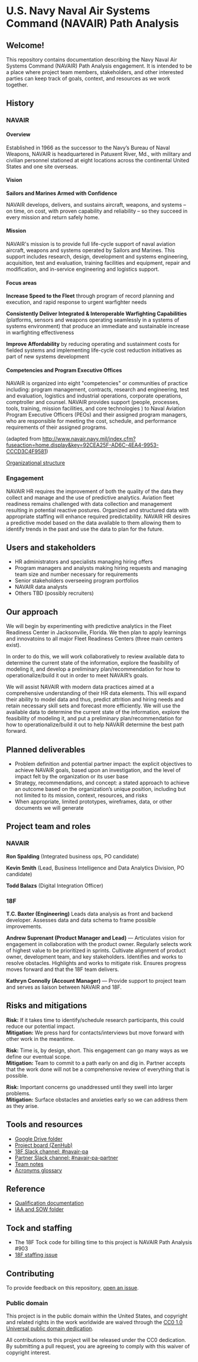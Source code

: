 # U.S. Navy Naval Air Systems Command (NAVAIR) Path Analysis 

## Welcome!
This repository contains documentation describing the Navy Naval Air Systems Command (NAVAIR) Path Analysis engagement. It is intended to be a place where project team members, stakeholders, and other interested parties can keep track of goals, context, and resources as we work together. 

## History

### NAVAIR

#### Overview

Established in 1966 as the successor to the Navy’s Bureau of Naval Weapons, NAVAIR is headquartered in Patuxent River, Md., with military and civilian personnel stationed at eight locations across the continental United States and one site overseas.

#### Vision

**Sailors and Marines Armed with Confidence**

NAVAIR develops, delivers, and sustains aircraft, weapons, and systems – on time, on cost, with proven capability and reliability – so they succeed in every mission and return safely home.

#### Mission

NAVAIR's mission is to provide full life-cycle support of naval aviation aircraft, weapons and systems operated by Sailors and Marines. This support includes research, design, development and systems engineering, acquisition, test and evaluation, training facilities and equipment, repair and modification, and in-service engineering and logistics support.


#### Focus areas

**Increase Speed to the Fleet** through program of record planning and execution, and rapid response to urgent warfighter needs
 
**Consistently Deliver Integrated & Interoperable Warfighting Capabilities** (platforms, sensors and weapons operating seamlessly in a systems of systems environment) that produce an immediate and sustainable increase in warfighting effectiveness
 
**Improve Affordability** by reducing operating and sustainment costs for fielded systems and implementing life-cycle cost reduction initiatives as part of new systems development


#### Competencies and Program Executive Offices

NAVAIR is organized into eight "competencies" or communities of practice including: program management, contracts, research and engineering, test and evaluation, logistics and industrial operations, corporate operations, comptroller and counsel.  NAVAIR provides support (people, processes, tools, training, mission facilities, and core technologies ) to Naval Aviation Program Executive Officers (PEOs) and their assigned program managers, who are responsible for meeting the cost, schedule, and performance requirements of their assigned programs.

(adapted from http://www.navair.navy.mil/index.cfm?fuseaction=home.display&key=92CEA25F-AD6C-4EA4-9953-CCCD3C4F9581)

[Organizational structure](http://www.navair.navy.mil/index.cfm?fuseaction=home.download&key=6F9E04A2-4F04-4FDC-8455-74114378BC50)

### Engagement

NAVAIR HR requires the improvement of both the quality of the data they collect and manage and the use of predictive analytics. Aviation fleet readiness remains challenged with data collection and management resulting in potential reactive postures.  Organized and structured data with appropriate staffing will enhance required predictability.  NAVAIR HR desires a predictive model based on the data available to them allowing them to identify trends in the past and use the data to plan for the future.

## Users and stakeholders

 - HR administrators and specialists managing hiring offers
 - Program managers and analysts making hiring requests and managing team size and number necessary for requirements
 - Senior stakeholders overseeing program portfolios
 - NAVAIR data analysts
 - Others TBD (possibly recruiters)




## Our approach 
We will begin by experimenting with predictive analytics in the Fleet Readiness Center in Jacksonville, Florida. We then plan to apply learnings and innovatoins to all major Fleet Readiness Centers (three main centers exist).

In order to do this, we will work collaboratively to review available data to determine the current state of the information, explore the feasibility of modeling it, and develop a preliminary plan/recommendation for how to operationalize/build it out in order to meet NAVAIR’s goals.

We will assist NAVAIR with modern data practices aimed at a comprehensive understanding of their HR data elements. This will expand their ability to model data and thus, predict attrition and hiring needs and retain necessary skill sets and forecast more efficiently. We will use the available data to determine the current state of the information, explore the feasibility of modeling it, and put a preliminary plan/recommendation for how to operationalize/build it out to help NAVAIR determine the best path forward. 


## Planned deliverables

 - Problem definition and potential partner impact: the explicit objectives to achieve NAVAIR goals, based upon an investigation, and the level of impact felt by the organization or its user base
 - Strategy, recommendations, and concept: a stated approach to achieve an outcome based on the organization’s unique position, including but not limited to its mission, context, resources, and risks
 - When appropriate, limited prototypes, wireframes, data, or other documents we will generate



## Project team and roles

### NAVAIR

**Ron Spalding** (Integrated business ops, PO candidate)

**Kevin Smith** (Lead, Business Intelligence and Data Analytics Division, PO candidate)

**Todd Balazs** (Digital Integration Officer)


### 18F

**T.C. Baxter (Engineering)** Leads data analysis as front and backend developer. Assesses data and data schema to frame possible improvements.

**Andrew Suprenant (Product Manager and Lead)** — Articulates vision for engagement in collaboration with the product owner. Regularly selects work of highest value to be prioritized in sprints. Cultivate alignment of product owner, development team, and key stakeholders. Identifies and works to resolve obstacles. Highlights and works to mitigate risk. Ensures progress moves forward and that the 18F team delivers. 

**Kathryn Connolly (Account Manager)** — Provide support to project team and serves as liaison between NAVAIR and 18F. 

## Risks and mitigations

**Risk:** If it takes time to identify/schedule research participants, this could reduce our potential impact.  
**Mitigation:** We press hard for contacts/interviews but move forward with other work in the meantime.

**Risk:** Time is, by design, short. This engagement can go many ways as we define our eventual scope.  
**Mitigation:** Team to commit to a path early on and dig in. Partner accepts that the work done will not be a comprehensive review of everything that is possible.

**Risk:** Important concerns go unaddressed until they swell into larger problems.  
**Mitigation:** Surface obstacles and anxieties early so we can address them as they arise.

## Tools and resources

 - [Google Drive folder](https://drive.google.com/drive/u/0/folders/1Zi8TiYQBV21oXyCYRQf2eXoKE0mXHEqQ) 
 - [Project board (ZenHub)](https://github.com/18F/navair-pa#boards?repos=142185500)
 - [18F Slack channel: #navair-pa](https://gsa-tts.slack.com/messages/CBJLRSU5D)
 - [Partner Slack channel: #navair-pa-partner](https://gsa-tts.slack.com/messages/CBVJRR0SV)
 - [Team notes](https://docs.google.com/document/d/1kD6INqY3GVkC2Utkv5aUPA1c4mZDthgUKZBb7q7M3HU/edit)
 - [Acronyms glossary](https://github.com/18F/navair-pa/blob/master/acronyms.md)
 
 ## Reference
 
 - [Qualification documentation](https://docs.google.com/document/d/1ZBT-J5e1tbZ9-ZBSqJYIqvu0Uz_dP6E8kp4M4v6n_qU/edit)
 - [IAA and SOW folder](https://drive.google.com/drive/u/0/folders/1QakA3BoVRRNekefraUTOOtTDqexXg4aN)


## Tock and staffing

- The 18F Tock code for billing time to this project is NAVAIR Path Analysis #903
- [18F staffing issue](https://github.com/18F/staffing-and-resources/issues/501)



## Contributing

To provide feedback on this repository, [open an issue](https://github.com/GSA/navair-pa/issues/new).

### Public domain

This project is in the public domain within the United States, and copyright and related rights in the work worldwide are waived through the [CC0 1.0 Universal public domain dedication](https://creativecommons.org/publicdomain/zero/1.0/).

All contributions to this project will be released under the CC0 dedication. By submitting a pull request, you are agreeing to comply with this waiver of copyright interest.
